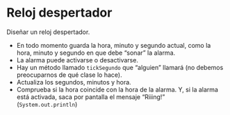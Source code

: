 # Reloj despertador

Diseñar un reloj despertador.

* En todo momento guarda la hora, minuto y segundo actual, como la hora, minuto
y segundo en que debe “sonar” la alarma.
* La alarma puede activarse o desactivarse.
* Hay un método llamado `tickSegundo` que “alguien” llamará (no debemos
  preocuparnos de qué clase lo hace).
* Actualiza los segundos, minutos y hora.
* Comprueba si la hora coincide con la hora de la alarma. Y, si la alarma está
  activada, saca por pantalla el mensaje “Riiing!” (`System.out.println`)

